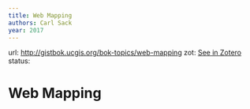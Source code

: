 ```yaml
---
title: Web Mapping
authors: Carl Sack
year: 2017
---
```

url:  http://gistbok.ucgis.org/bok-topics/web-mapping
zot: [See in Zotero](zotero://select/items/@sackWebMapping2017)
status:
# Web Mapping




